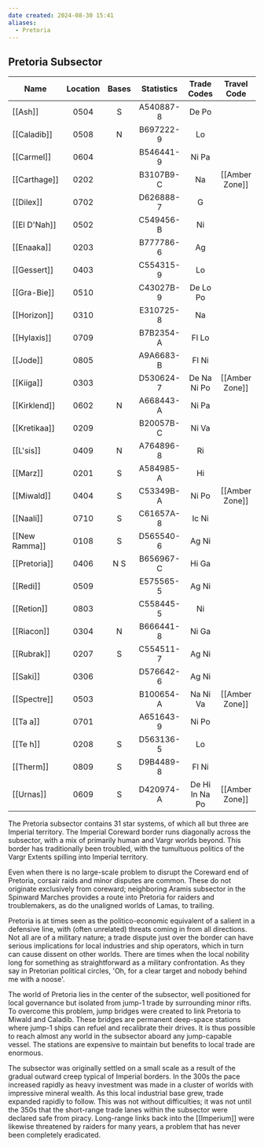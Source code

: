 ```yaml
---
date created: 2024-08-30 15:41
aliases:
  - Pretoria
---
```


## Pretoria Subsector

| Name          | Location | Bases | Statistics |   Trade Codes  |   Travel Code  |  Allegiance  | Gas Giants |
| ------------- | :------: | :---: | :--------: | :------------: | :------------: | :----------: | :--------: |
| [[Ash]]       |   0504   |   S   |  A540887-8 |      De Po     |                | [[Imperium]] |      G     |
| [[Caladib]]   |   0508   |   N   |  B697222-9 |       Lo       |                | [[Imperium]] |      G     |
| [[Carmel]]    |   0604   |       |  B546441-9 |      Ni Pa     |                | [[Imperium]] |      G     |
| [[Carthage]]  |   0202   |       |  B3107B9-C |       Na       | [[Amber Zone]] | [[Imperium]] |      G     |
| [[Dilex]]     |   0702   |       |  D626888-7 |        G       |                |              |            |
| [[El D'Nah]]  |   0502   |       |  C549456-B |       Ni       |                | [[Imperium]] |      G     |
| [[Enaaka]]    |   0203   |       |  B777786-6 |       Ag       |                | [[Imperium]] |      G     |
| [[Gessert]]   |   0403   |       |  C554315-9 |       Lo       |                | [[Imperium]] |            |
| [[Gra-Bie]]   |   0510   |       |  C43027B-9 |    De Lo Po    |                | [[Imperium]] |      G     |
| [[Horizon]]   |   0310   |       |  E310725-8 |       Na       |                | [[Imperium]] |      G     |
| [[Hylaxis]]   |   0709   |       |  B7B2354-A |      Fl Lo     |                | [[Imperium]] |      G     |
| [[Jode]]      |   0805   |       |  A9A6683-B |      Fl Ni     |                | [[Imperium]] |            |
| [[Kiiga]]     |   0303   |       |  D530624-7 |   De Na Ni Po  | [[Amber Zone]] | [[Imperium]] |      G     |
| [[Kirklend]]  |   0602   |   N   |  A668443-A |      Ni Pa     |                | [[Imperium]] |      G     |
| [[Kretikaa]]  |   0209   |       |  B20057B-C |      Ni Va     |                | [[Imperium]] |      G     |
| [[L'sis]]     |   0409   |   N   |  A764896-8 |       Ri       |                | [[Imperium]] |      G     |
| [[Marz]]      |   0201   |   S   |  A584985-A |       Hi       |                | [[Imperium]] |      G     |
| [[Miwald]]    |   0404   |   S   |  C53349B-A |      Ni Po     | [[Amber Zone]] | [[Imperium]] |      G     |
| [[Naali]]     |   0710   |   S   |  C61657A-8 |      Ic Ni     |                | [[Imperium]] |      G     |
| [[New Ramma]] |   0108   |   S   |  D565540-6 |      Ag Ni     |                | [[Imperium]] |      G     |
| [[Pretoria]]  |   0406   |  N S  |  B656967-C |      Hi Ga     |                | [[Imperium]] |            |
| [[Redi]]      |   0509   |       |  E575565-5 |      Ag Ni     |                | [[Imperium]] |      G     |
| [[Retion]]    |   0803   |       |  C558445-5 |       Ni       |                |              |      G     |
| [[Riacon]]    |   0304   |   N   |  B666441-8 |      Ni Ga     |                | [[Imperium]] |      G     |
| [[Rubrak]]    |   0207   |   S   |  C554511-7 |      Ag Ni     |                | [[Imperium]] |      G     |
| [[Saki]]      |   0306   |       |  D576642-6 |      Ag Ni     |                | [[Imperium]] |      G     |
| [[Spectre]]   |   0503   |       |  B100654-A |    Na Ni Va    | [[Amber Zone]] | [[Imperium]] |      G     |
| [[Ta a]]      |   0701   |       |  A651643-9 |      Ni Po     |                |              |            |
| [[Te h]]      |   0208   |   S   |  D563136-5 |       Lo       |                | [[Imperium]] |      G     |
| [[Therm]]     |   0809   |   S   |  D9B4489-8 |      Fl Ni     |                | [[Imperium]] |      G     |
| [[Urnas]]     |   0609   |   S   |  D420974-A | De Hi In Na Po | [[Amber Zone]] | [[Imperium]] |            |

The Pretoria subsector contains 31 star systems, of which all but three are Imperial territory. The Imperial Coreward border runs diagonally across the subsector, with a mix of primarily human and Vargr worlds beyond. This border has traditionally been troubled, with the tumultuous politics of the Vargr Extents spilling into Imperial territory.

Even when there is no large-scale problem to disrupt the Coreward end of Pretoria, corsair raids and minor disputes are common. These do not originate exclusively from coreward; neighboring Aramis subsector in the Spinward Marches provides a route into Pretoria for raiders and troublemakers, as do the unaligned worlds of Lamas, to trailing.

Pretoria is at times seen as the politico-economic equivalent of a salient in a defensive line, with (often unrelated) threats coming in from all directions. Not all are of a military nature; a trade dispute just over the border can have serious implications for local industries and ship operators, which in turn can cause dissent on other worlds. There are times when the local nobility long for something as straightforward as a military confrontation. As they say in Pretorian political circles, 'Oh, for a clear target and nobody behind me with a noose'.

The world of Pretoria lies in the center of the subsector, well positioned for local governance but isolated from jump-1 trade by surrounding minor rifts. To overcome this problem, jump bridges were created to link Pretoria to Miwald and Caladib. These bridges are permanent deep-space stations where jump-1 ships can refuel and recalibrate their drives. It is thus possible to reach almost any world in the subsector aboard any jump-capable vessel. The stations are expensive to maintain but benefits to local trade are enormous.

The subsector was originally settled on a small scale as a result of the gradual outward creep typical of Imperial borders. In the 300s the pace increased rapidly as heavy investment was made in a cluster of worlds with impressive mineral wealth. As this local industrial base grew, trade expanded rapidly to follow.  This was not without difficulties; it was not until the 350s that the short-range trade lanes within the subsector were declared safe from piracy. Long-range links back into the [[Imperium]] were likewise threatened by raiders for many years, a problem that has never been completely eradicated.
